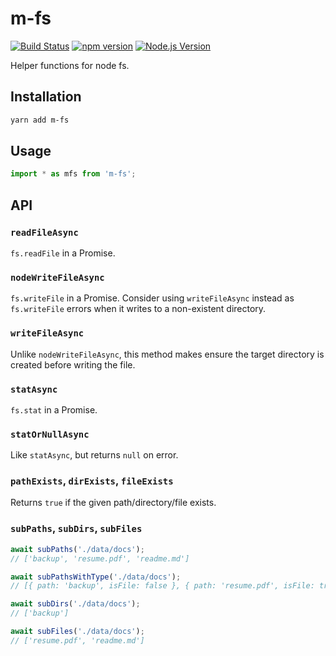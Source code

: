 # m-fs

[![Build Status](https://github.com/mgenware/m-fs/workflows/Build/badge.svg)](https://github.com/mgenware/m-fs/actions)
[![npm version](https://img.shields.io/npm/v/m-fs.svg?style=flat-square)](https://npmjs.com/package/m-fs)
[![Node.js Version](http://img.shields.io/node/v/m-fs.svg?style=flat-square)](https://nodejs.org/en/)

Helper functions for node fs.

## Installation

```sh
yarn add m-fs
```

## Usage

```ts
import * as mfs from 'm-fs';
```

## API

### `readFileAsync`

`fs.readFile` in a Promise.

### `nodeWriteFileAsync`

`fs.writeFile` in a Promise. Consider using `writeFileAsync` instead as `fs.writeFile` errors when it writes to a non-existent directory.

### `writeFileAsync`

Unlike `nodeWriteFileAsync`, this method makes ensure the target directory is created before writing the file.

### `statAsync`

`fs.stat` in a Promise.

### `statOrNullAsync`

Like `statAsync`, but returns `null` on error.

### `pathExists`, `dirExists`, `fileExists`

Returns `true` if the given path/directory/file exists.

### `subPaths`, `subDirs`, `subFiles`

```ts
await subPaths('./data/docs');
// ['backup', 'resume.pdf', 'readme.md']

await subPathsWithType('./data/docs');
// [{ path: 'backup', isFile: false }, { path: 'resume.pdf', isFile: true }, { path: 'readme.md', isFile: true }]

await subDirs('./data/docs');
// ['backup']

await subFiles('./data/docs');
// ['resume.pdf', 'readme.md']
```
